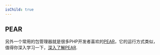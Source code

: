```yaml
---
isChild: true
---
```


## PEAR

另外一个常用的包管理器就是很多PHP开发者喜欢的[PEAR][1]，它的运行方式类似，值得你深入学习一下，[深入了解PEAR][1].

[1]: http://pear.php.net/
